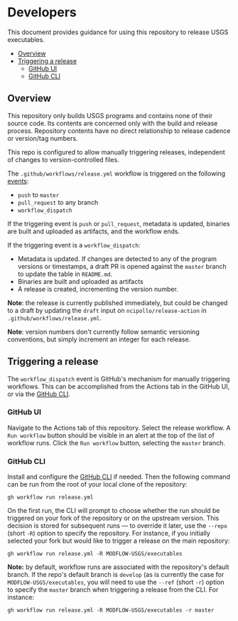 # Developers

This document provides guidance for using this repository to release USGS executables.

<!-- START doctoc generated TOC please keep comment here to allow auto update -->
<!-- DON'T EDIT THIS SECTION, INSTEAD RE-RUN doctoc TO UPDATE -->


- [Overview](#overview)
- [Triggering a release](#triggering-a-release)
  - [GitHub UI](#github-ui)
  - [GitHub CLI](#github-cli)

<!-- END doctoc generated TOC please keep comment here to allow auto update -->

## Overview

This repository only builds USGS programs and contains none of their source code. Its contents are concerned only with the build and release process. Repository contents have no direct relationship to release cadence or version/tag numbers.

This repo is configured to allow manually triggering releases, independent of changes to version-controlled files.

The `.github/workflows/release.yml` workflow is triggered on the following [events](https://docs.github.com/en/actions/using-workflows/events-that-trigger-workflows):

- `push` to `master`
- `pull_request` to any branch
- `workflow_dispatch`

If the triggering event is `push` or `pull_request`, metadata is updated, binaries are built and uploaded as artifacts, and the workflow ends.

If the triggering event is a `workflow_dispatch`:
- Metadata is updated. If changes are detected to any of the program versions or timestamps, a draft PR is opened against the `master` branch to update the table in `README.md`.
- Binaries are built and uploaded as artifacts
- A release is created, incrementing the version number.


**Note**: the release is currently published immediately, but could be changed to a draft by updating the `draft` input on `ncipollo/release-action` in `.github/workflows/release.yml`.

**Note**: version numbers don't currently follow semantic versioning conventions, but simply increment an integer for each release.

## Triggering a release

The `workflow_dispatch` event is GitHub's mechanism for manually triggering workflows. This can be accomplished from the Actions tab in the GitHub UI, or via the [GitHub CLI](https://cli.github.com/manual/gh_workflow_run).

### GitHub UI

Navigate to the Actions tab of this repository. Select the release workflow. A `Run workflow` button should be visible in an alert at the top of the list of workflow runs. Click the `Run workflow` button, selecting the `master` branch. 

### GitHub CLI

Install and configure the [GitHub CLI](https://cli.github.com/manual/) if needed. Then the following command can be run from the root of your local clone of the repository:

```shell
gh workflow run release.yml
```

On the first run, the CLI will prompt to choose whether the run should be triggered on your fork of the repository or on the upstream version. This decision is stored for subsequent runs &mdash; to override it later, use the `--repo` (short `-R`) option to specify the repository. For instance, if you initially selected your fork but would like to trigger a release on the main repository:

```shell
gh workflow run release.yml -R MODFLOW-USGS/executables
```

**Note:** by default, workflow runs are associated with the repository's default branch. If the repo's default branch is `develop` (as is currently the case for `MODFLOW-USGS/executables`, you will need to use the `--ref` (short `-r`) option to specify the `master` branch when triggering a release from the CLI. For instance:

```shell
gh workflow run release.yml -R MODFLOW-USGS/executables -r master
```